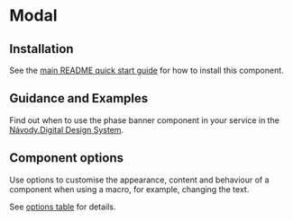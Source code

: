 # Modal

## Installation

See the [main README quick start guide](https://github.com/slovensko-digital/navody-frontend) for how to install this component.

## Guidance and Examples

Find out when to use the phase banner component in your service in the [Návody.Digital Design System](https://frontend.navody.digital/custom-components/modal).

## Component options

Use options to customise the appearance, content and behaviour of a component when using a macro, for example, changing the text.

See [options table](https://frontend.navody.digital/examples/template-modal) for details.